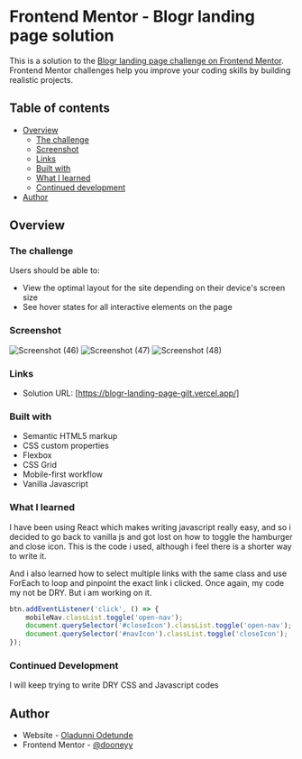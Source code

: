 # Frontend Mentor - Blogr landing page solution

This is a solution to the [Blogr landing page challenge on Frontend Mentor](https://www.frontendmentor.io/challenges/blogr-landing-page-EX2RLAApP). Frontend Mentor challenges help you improve your coding skills by building realistic projects. 

## Table of contents

- [Overview](#overview)
  - [The challenge](#the-challenge)
  - [Screenshot](#screenshot)
  - [Links](#links)
  - [Built with](#built-with)
  - [What I learned](#what-i-learned)
  - [Continued development](#continued-development)
- [Author](#author)

## Overview

### The challenge

Users should be able to:

- View the optimal layout for the site depending on their device's screen size
- See hover states for all interactive elements on the page

### Screenshot

![Screenshot (46)](https://user-images.githubusercontent.com/65260475/138614726-678fca65-51bf-4926-9b28-9f6404a12b60.png)
![Screenshot (47)](https://user-images.githubusercontent.com/65260475/138614728-5ee14372-cb17-487b-87c6-1eeae985d908.png)
![Screenshot (48)](https://user-images.githubusercontent.com/65260475/138614730-80ec6227-aa38-4ab7-80f1-a28d351394db.png)


### Links

- Solution URL: [https://blogr-landing-page-gilt.vercel.app/]


### Built with

- Semantic HTML5 markup
- CSS custom properties
- Flexbox
- CSS Grid
- Mobile-first workflow
- Vanilla Javascript


### What I learned

I have been using React which makes writing javascript really easy, and so i decided to go back to vanilla js and got lost on how to toggle the hamburger and close icon. This is the code i used, although i feel there is a shorter way to write it.

And i also learned how to select multiple links with the same class and use ForEach to loop and pinpoint the exact link i clicked. Once again, my code my not be DRY. But i am working on it.


```js
btn.addEventListener('click', () => {
    mobileNav.classList.toggle('open-nav');
    document.querySelector('#closeIcon').classList.toggle('open-nav');
    document.querySelector('#navIcon').classList.toggle('closeIcon');
});
```

### Continued Development

I will keep trying to write DRY CSS and Javascript codes

## Author

- Website - [Oladunni Odetunde](https://dooneyy.netlify.app)
- Frontend Mentor - [@dooneyy](https://www.frontendmentor.io/profile/dooneyy)
